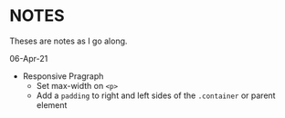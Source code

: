 # NOTES

Theses are notes as I go along.

06-Apr-21

- Responsive Pragraph
  - Set max-width on `<p>`
  - Add a `padding` to right and left sides of the `.container` or parent element
